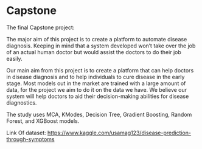 # Capstone
The final Capstone project:

The major aim of this project is to create a platform to automate disease diagnosis. Keeping in mind that a system developed won’t take over the job of an actual human doctor but would assist the doctors to do their job easily.

Our main aim from this project is to create a platform that can help doctors in disease diagnosis and to help individuals to cure disease in the early stage. Most models out in the market are trained with a large amount of data, for the project we aim to do it on the data we have.  We believe our system will help doctors to aid their decision-making abilities for disease diagnostics.

The study uses MCA, KModes, Decision Tree, Gradient Boosting, Random Forest, and XGBoost models.

Link Of dataset: https://www.kaggle.com/usamag123/disease-prediction-through-symptoms
